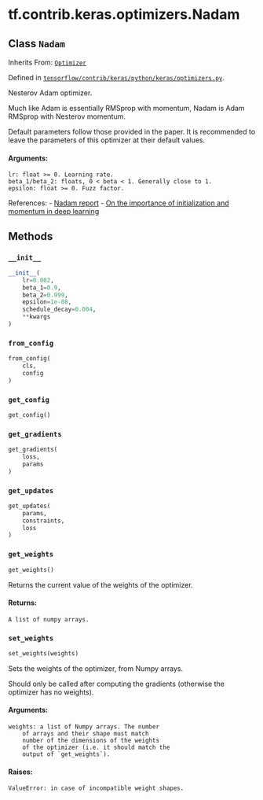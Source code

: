 <div itemscope itemtype="http://developers.google.com/ReferenceObject">
<meta itemprop="name" content="tf.contrib.keras.optimizers.Nadam" />
<meta itemprop="property" content="__init__"/>
<meta itemprop="property" content="from_config"/>
<meta itemprop="property" content="get_config"/>
<meta itemprop="property" content="get_gradients"/>
<meta itemprop="property" content="get_updates"/>
<meta itemprop="property" content="get_weights"/>
<meta itemprop="property" content="set_weights"/>
</div>

# tf.contrib.keras.optimizers.Nadam

## Class `Nadam`

Inherits From: [`Optimizer`](../../../../tf/contrib/keras/optimizers/Optimizer.md)



Defined in [`tensorflow/contrib/keras/python/keras/optimizers.py`](https://www.tensorflow.org/code/tensorflow/contrib/keras/python/keras/optimizers.py).

Nesterov Adam optimizer.

Much like Adam is essentially RMSprop with momentum,
Nadam is Adam RMSprop with Nesterov momentum.

Default parameters follow those provided in the paper.
It is recommended to leave the parameters of this optimizer
at their default values.

#### Arguments:

    lr: float >= 0. Learning rate.
    beta_1/beta_2: floats, 0 < beta < 1. Generally close to 1.
    epsilon: float >= 0. Fuzz factor.

References:
    - [Nadam report](http://cs229.stanford.edu/proj2015/054_report.pdf)
    - [On the importance of initialization and momentum in deep
      learning](http://www.cs.toronto.edu/~fritz/absps/momentum.pdf)

## Methods

<h3 id="__init__"><code>__init__</code></h3>

``` python
__init__(
    lr=0.002,
    beta_1=0.9,
    beta_2=0.999,
    epsilon=1e-08,
    schedule_decay=0.004,
    **kwargs
)
```



<h3 id="from_config"><code>from_config</code></h3>

``` python
from_config(
    cls,
    config
)
```



<h3 id="get_config"><code>get_config</code></h3>

``` python
get_config()
```



<h3 id="get_gradients"><code>get_gradients</code></h3>

``` python
get_gradients(
    loss,
    params
)
```



<h3 id="get_updates"><code>get_updates</code></h3>

``` python
get_updates(
    params,
    constraints,
    loss
)
```



<h3 id="get_weights"><code>get_weights</code></h3>

``` python
get_weights()
```

Returns the current value of the weights of the optimizer.

#### Returns:

    A list of numpy arrays.

<h3 id="set_weights"><code>set_weights</code></h3>

``` python
set_weights(weights)
```

Sets the weights of the optimizer, from Numpy arrays.

Should only be called after computing the gradients
(otherwise the optimizer has no weights).

#### Arguments:

    weights: a list of Numpy arrays. The number
        of arrays and their shape must match
        number of the dimensions of the weights
        of the optimizer (i.e. it should match the
        output of `get_weights`).


#### Raises:

    ValueError: in case of incompatible weight shapes.



